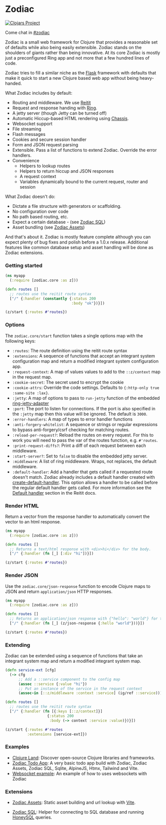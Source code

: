 # Zodiac

[![Clojars Project](https://img.shields.io/clojars/v/com.github.brettatoms/zodiac.svg)](https://clojars.org/com.github.brettatoms/zodiac)

Come chat in [#zodiac](https://clojurians.slack.com/archives/C07V6RVUN7J)

Zodiac is a small web framework for Clojure that provides a reasonable set of defaults while also being easily extensible.  Zodiac stands on the shoulders of giants rather than being innovative.  At its core Zodiac is mostly just a preconfigured Ring app and not more that a few hundred lines of code.

Zodiac tries to fill a similar niche as the [Flask](https://flask.palletsprojects.com) framework with defaults that make it quick to start a new Clojure based web app without being heavy-handed.

What Zodiac includes by default:

 - Routing and middleware.  We use [Reitit](https://github.com/metosin/reitit)
 - Request and response handing with [Ring](https://github.com/ring-clojure/ring).
 - A jetty server (though Jetty can be turned off)
 - Automatic Hiccup-based HTML rendering using [Chassis](https://github.com/onionpancakes/chassis).
 - Websocket support
 - File streaming
 - Flash messages
 - Cookies and secure session handler
 - Form and JSON request parsing
 - Extensible. Pass a list of functions to extend Zodiac.  Override the error handlers.
 - Convenience
   - Helpers to lookup routes
   - Helpers to return hiccup and JSON responses
   - A request context
   - Variables dynamically bound to the current request, router and session

 What Zodiac doesn't do:
 - Dictate a file structure with generators or scaffolding.
 - No configuration over code
 - No path based routing, etc.
 - Expect a certain database - (see [Zodiac SQL](https://github.com/brettatoms/zodiac-sql))
 - Asset bundling (see [Zodiac Assets](https://github.com/brettatoms/zodiac-assets))

And that's about it.  Zodiac is mostly feature complete although you can expect plenty of bug fixes and polish before a 1.0.x release.  Additional features like common database setup and asset handling will be done as Zodiac extensions.

### Getting started

``` clojure
(ns myapp
  (:require [zodiac.core :as z]))

(defn routes []
  ;; routes use the reitit route syntax
  ["/" {:handler (constantly {:status 200
                              :body "ok"})}])

(z/start {:routes #'routes})
```

### Options

The `zodiac.core/start` function takes a single options map with the following keys:

- `:routes`: The route definition using the reitit route syntax
- `:extensions`: A sequence of functions that accept an integrant system configuration map and return a modified integrant system configuration app.
- `:request-context`: A map of values values to add to the `::z/context` map in the request map.
- `:cookie-secret`: The secret used to encrypt the cookie
- `:cookie-attrs`: Override the code settings.  Defaults to `{:http-only true :same-site :lax}`.
- `:jetty`: A map of options to pass to `run-jetty` function of the embedded [ring-jetty-adapter](https://ring-clojure.github.io/ring/ring.adapter.jetty.html)
- `:port`: The port to listen for connections.  If the port is also specified in the `:jetty` map then this value will be ignored.  The default is `3000`.
- `:error-handlers`: A map of types to error handler functions
- `:anti-forgery-whitelist`: A sequence or strings or regular expressions to bypass anti-forgery/csrf checking for matching routes.
- `:reload-per-request?`: Reload the routes on every request. For this to work you will need to pass the var of the routes function, e.g. `#'routes`.
- `:print-request-diffs?`: Print a diff of each request between each middleware.
- `:start-server?`: Set to `false` to disable the embedded jetty server.
- `:middleware`: A list of ring middleware. Wraps, not replaces, the default middleware.
- `:default-handler`: Add a handler that gets called if a requested route doesn't match. Zodiac already includes a default handler created with [create-default-handler](https://cljdoc.org/d/metosin/reitit/0.9.1/api/reitit.ring?q=create-default-#create-default-handler).  This option allows a handler to be called before the regular default handler gets called. For more information see the [Default handler](https://cljdoc.org/d/metosin/reitit/0.9.1/doc/ring/default-handler?q=create-default-#default-handler) section in the Reitit docs.


### Render HTML

Return a vector from the response handler to  automatically convert the vector to an html response.

``` clojure
(ns myapp
  (:require [zodiac.core :as z]))

(defn routes []
  ;; Returns a text/html response with <div>hi</div> for the body.
  ["/" {:handler (fn [_] [:div "hi"])}])

(z/start {:routes #'routes})
```

### Render JSON

Use the `zodiac.core/json-response` function to encode Clojure maps to JSON and return `application/json` HTTP responses.

``` clojure
(ns myapp
  (:require [zodiac.core :as z]))

(defn routes []
  ;; Returns an application/json response with {"hello": "world"} for the body.
  ["/" {:handler (fn [_] (z/json-response {:hello "world"}))}])

(z/start {:routes #'routes})
```

### Extending

Zodiac can be extended using a sequence of functions that take an integrant system map and return a modified integrant system map.

``` clojure
(defn service-ext [cfg]
  (-> cfg
      ;; Add a ::service component to the config map
      (assoc ::service {:value "hi"})
      ;; Put an instance of the service in the request context
      (assoc-in [::z/middleware :context :service] (ig/ref ::service))))

(defn routes []
  ;; routes use the reitit route syntax
  ["/" {:handler (fn [{:keys [::z/context]}]
                   {:status 200
                    :body (-> context :service :value)})}])

(z/start {:routes #'routes
          :extensions [service-ext]})
```

### Examples
 - [Clojure Land](https://clojure.land): Discover open-source Clojure libraries and frameworks.
 - [Zodiac Todo App](https://github.com/brettatoms/zodiac-todo-example): A very basic todo app build with Zodiac, Zodiac Assets, Zodiac SQL, Sqlite, AlpineJS, Htmx, Tailwind and Vite.
 - [Websocket example](/examples/websocket):  An example of how to uses websockets with Zodiac

### Extensions

- [Zodiac Assets](https://github.com/brettatoms/zodiac-assets): Static asset
  building and url lookup with [Vite](https://vite.dev/).

- [Zodiac SQL](https://github.com/brettatoms/zodiac-sql): Helper for connecting
  to SQL database and running
  [HoneySQL](https://github.com/seancorfield/honeysql) queries.
